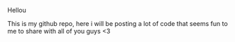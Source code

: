 Hellou

This is my github repo, here i will be posting a lot of code that seems fun to me to share with all of you guys <3